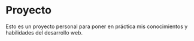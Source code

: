 # Proyecto

Esto es un proyecto personal para poner en práctica mis conocimientos y habilidades del desarrollo web.
